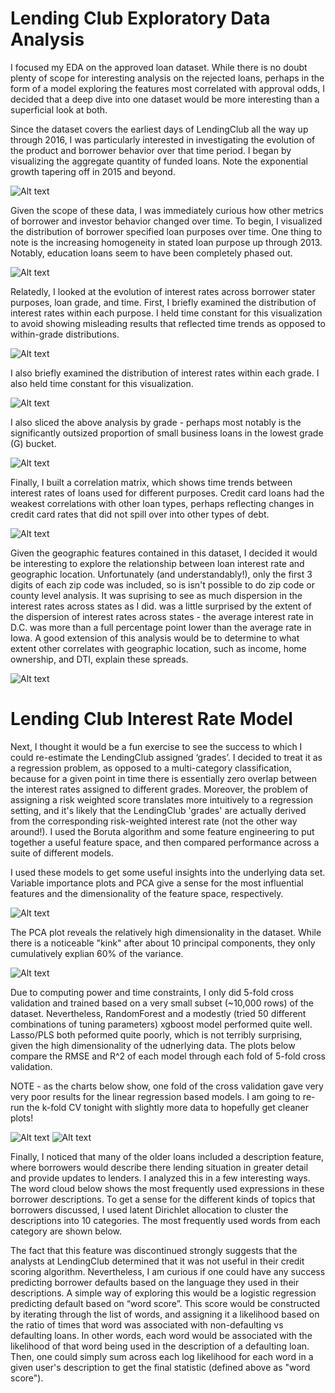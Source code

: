 # Lending Club Exploratory Data Analysis

I focused my EDA on the approved loan dataset. While there is no doubt plenty of scope for interesting analysis on the rejected loans, perhaps in the form of a model exploring the features most correlated with approval odds, I decided that a deep dive into one dataset would be more interesting than a superficial look at both. 

Since the dataset covers the earliest days of LendingClub all the way up through 2016, I was particularly interested in investigating the evolution of the product and borrower behavior over that time period. I began by visualizing the aggregate quantity of funded loans. Note the exponential growth tapering off in 2015 and beyond. 

![Alt text](https://github.com/trillville/lending_club/blob/master/screenshots/plot1.png)

Given the scope of these data, I was immediately curious how other metrics of borrower and investor behavior changed over time. To begin, I visualized the distribution of borrower specified loan purposes over time. One thing to note is the increasing homogeneity in stated loan purpose up through 2013. Notably, education loans seem to have been completely phased out. 

![Alt text](https://github.com/trillville/lending_club/blob/master/screenshots/plot2.png)

Relatedly, I looked at the evolution of interest rates across borrower stater purposes, loan grade, and time. First, I briefly examined the distribution of interest rates within each purpose. I held time constant for this visualization to avoid showing misleading results that reflected time trends as opposed to within-grade distributions.

![Alt text](https://github.com/trillville/lending_club/blob/master/screenshots/plot3a.png)

I also briefly examined the distribution of interest rates within each grade. I also held time constant for this visualization.

![Alt text](https://github.com/trillville/lending_club/blob/master/screenshots/plot4.png)

I also sliced the above analysis by grade - perhaps most notably is the significantly outsized proportion of small business loans in the lowest grade (G) bucket. 

![Alt text](https://github.com/trillville/lending_club/blob/master/screenshots/Plot3b.png)

Finally, I built a correlation matrix, which shows time trends between interest rates of loans used for different purposes. Credit card loans had the weakest correlations with other loan types, perhaps reflecting changes in credit card rates that did not spill over into other types of debt. 

![Alt text](https://github.com/trillville/lending_club/blob/master/screenshots/plot3c.png)

Given the geographic features contained in this dataset, I decided it would be interesting to explore the relationship between loan interest rate and geographic location. Unfortunately (and understandably!), only the first 3 digits of each zip code was included, so is isn't possible to do zip code or county level analysis. It was suprising to see as much dispersion in the interest rates across states as I did. was a little surprised by the extent of the dispersion of interest rates across states - the average interest rate in D.C. was more than a full percentage point lower than the average rate in Iowa. A good extension of this analysis would be to determine to what extent other correlates with geographic location, such as income, home ownership, and DTI, explain these spreads. 

![Alt text](https://github.com/trillville/lending_club/blob/master/screenshots/plot5.png)

# Lending Club Interest Rate Model

Next, I thought it would be a fun exercise to see the success to which I could re-estimate the LendingClub assigned ‘grades’. I decided to treat it as a regression problem, as opposed to a multi-category classification, because for a given point in time there is essentially zero overlap between the interest rates assigned to different grades. Moreover, the problem of assigning a risk weighted score translates more intuitively to a regression setting, and it's likely that the LendingClub 'grades' are actually derived from the corresponding risk-weighted interest rate (not the other way around!). I used the Boruta algorithm and some feature engineering to put together a useful feature space, and then compared performance across a suite of different models. 

I used these models to get some useful insights into the underlying data set. Variable importance plots and PCA give a sense for the most influential features and the dimensionality of the feature space, respectively.

![Alt text](https://github.com/trillville/lending_club/blob/master/screenshots/var_imp_plot.png)

The PCA plot reveals the relatively high dimensionality in the dataset. While there is a noticeable "kink" after about 10 principal components, they only cumulatively explian 60% of the variance. 

![Alt text](https://github.com/trillville/lending_club/blob/master/screenshots/plot6.png)

Due to computing power and time constraints, I only did 5-fold cross validation and trained based on a very small subset (~10,000 rows) of the dataset. Nevertheless, RandomForest and a modestly (tried 50 different combinations of tuning parameters) xgboost model performed quite well. Lasso/PLS both peformed quite poorly, which is not terribly surprising, given the high dimensionality of the udnerlying data. The plots below compare the RMSE and R^2 of each model through each fold of 5-fold cross validation.

NOTE - as the charts below show, one fold of the cross validation gave very very poor results for the linear regression based models. I am going to re-run the k-fold CV tonight with slightly more data to hopefully get cleaner plots!

![Alt text](https://github.com/trillville/lending_club/blob/master/screenshots/model_perf_1.png)
![Alt text](https://github.com/trillville/lending_club/blob/master/screenshots/model_perf2.png)




Finally, I noticed that many of the older loans included a description feature, where borrowers would describe there lending situation in greater detail and provide updates to lenders. I analyzed this in a few interesting ways. The word cloud below shows the most frequently used expressions in these borrower descriptions. To get a sense for the different kinds of topics that borrowers discussed, I used latent Dirichlet allocation to cluster the descriptions into 10 categories. The most frequently used words from each category are shown below. <currently loading word cloud>

The fact that this feature was discontinued strongly suggests that the analysts at LendingClub determined that it was not useful in their credit scoring algorithm. Nevertheless, I am curious if one could have any success predicting borrower defaults based on the language they used in their descriptions. A simple way of exploring this would be a logistic regression predicting default based on “word score”. This score would be constructed by iterating through the list of words, and assigning it a likelihood based on the ratio of times that word was associated with non-defaulting vs defaulting loans. In other words, each word would be associated with the likelihood of that word being used in the description of a defaulting loan. Then, one could simply sum across each log likelihood for each word in a given user's description to get the final statistic (defined above as "word score").

